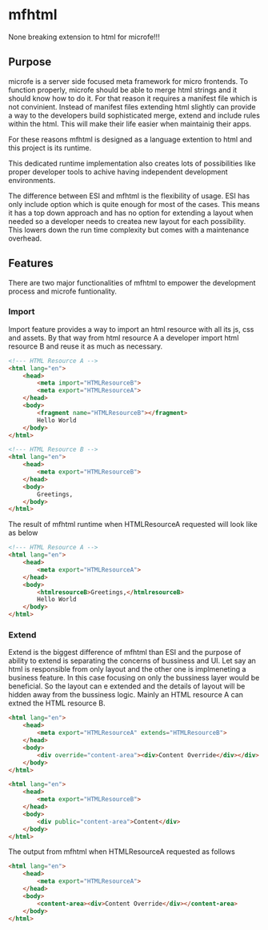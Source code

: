 # mfhtml
None breaking extension to html for microfe!!!
## Purpose
microfe is a server side focused meta framework for micro frontends. To function properly, microfe should be able to merge html strings and  it should know how to do it. For that reason it requires a manifest file which is not convinient. Instead of manifest files extending html slightly can provide a way to the developers build sophisticated merge, extend and include rules within the html. This will make their life easier when maintainig their apps.

For these reasons mfhtml is designed as a language extention to html and this project is its runtime.

This dedicated runtime implementation also creates lots of possibilities like proper developer tools to achive having independent development environments.

The difference between ESI and mfhtml is the flexibility of usage. ESI has only include option which is quite enough for most of the cases. This means it has a top down approach and has no option for extending a layout when needed so a developer needs to createa new layout for each possibility. This lowers down the run time complexity but comes with a maintenance overhead.

## Features
There are two major functionalities of mfhtml to empower the development process and microfe funtionality.

### Import
Import feature provides a way to import an html resource with all its js, css and assets. By that way from html resource A a developer import html resource B and reuse it as much as necessary.

```html
<!--- HTML Resource A -->
<html lang="en">
    <head>
        <meta import="HTMLResourceB">
        <meta export="HTMLResourceA">
    </head>
    <body>
        <fragment name="HTMLResourceB"></fragment>
        Hello World
    </body>
</html>
```

```html
<!--- HTML Resource B -->
<html lang="en">
    <head>
        <meta export="HTMLResourceB">
    </head>
    <body>
        Greetings,
    </body>
</html>
```

The result of mfhtml runtime when HTMLResourceA requested will look like as below


```html
<!--- HTML Resource A -->
<html lang="en">
    <head>
        <meta export="HTMLResourceA">
    </head>
    <body>
        <htmlresourceB>Greetings,</htmlresourceB>
        Hello World
    </body>
</html>
```

### Extend
Extend is the biggest difference of mfhtml than ESI and the purpose of ability to extend is separating the concerns of bussiness and UI. Let say an html is responsible from only layout and the other one is implmeneting a business feature. In this case focusing on only the bussiness layer would be beneficial. So the layout can e extended and the details of layout will be hidden away from the bussiness logic. Mainly an HTML resource A can extned the HTML resource B.

```html
<html lang="en">
    <head>
        <meta export="HTMLResourceA" extends="HTMLResourceB">
    </head>
    <body>
        <div override="content-area"><div>Content Override</div></div>
    </body>
</html>
```

```html
<html lang="en">
    <head>
        <meta export="HTMLResourceB">
    </head>
    <body>
        <div public="content-area">Content</div>
    </body>
</html>
```

The output from mfhtml when HTMLResourceA requested as follows

```html
<html lang="en">
    <head>
        <meta export="HTMLResourceA">
    </head>
    <body>
        <content-area><div>Content Override</div></content-area>
    </body>
</html>
```
